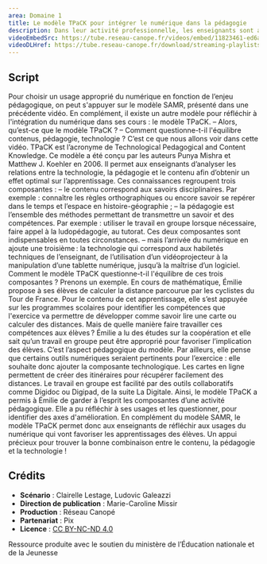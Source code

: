 ```yaml
---
area: Domaine 1
title: Le modèle TPaCK pour intégrer le numérique dans la pédagogie
description: Dans leur activité professionnelle, les enseignants sont amenés à mobiliser des compétences pédagogiques, disciplinaires et techniques. Tel est le cadre proposé par le modèle théorique TPaCK afin de les aider à enrichir l'analyse réflexive de leurs pratiques.
videoEmbedSrc: https://tube.reseau-canope.fr/videos/embed/11823461-ed6a-4607-8b7a-e39ba906c481
videoDLHref: https://tube.reseau-canope.fr/download/streaming-playlists/hls/videos/11823461-ed6a-4607-8b7a-e39ba906c481-1080-fragmented.mp4
---
```


## Script

Pour choisir un usage approprié du numérique en fonction de l’enjeu pédagogique, on peut s'appuyer sur le modèle SAMR, présenté dans une précédente vidéo.
En complément, il existe un autre modèle pour réfléchir à l'intégration du numérique dans ses cours : le modèle TPaCK.
– Alors, qu’est-ce que le modèle TPaCK ?
– Comment questionne-t-il l'équilibre contenus, pédagogie, technologie ?
C’est ce que nous allons voir dans cette vidéo.
TPaCK est l’acronyme de Technological Pedagogical and Content Knowledge. Ce modèle a été conçu par les auteurs Punya Mishra et Matthew J. Koehler en 2006. Il permet aux enseignants d’analyser les relations entre la technologie, la pédagogie et le contenu afin d’obtenir un effet optimal sur l’apprentissage.
Ces connaissances regroupent trois composantes :
– le contenu correspond aux savoirs disciplinaires. Par exemple : connaître les règles orthographiques ou encore savoir se repérer dans le temps et l’espace en histoire-géographie ;
– la pédagogie est l’ensemble des méthodes permettant de transmettre un savoir et des compétences. Par exemple : utiliser le travail en groupe lorsque nécessaire, faire appel à la ludopédagogie, au tutorat. Ces deux composantes sont indispensables en toutes circonstances.
– mais l’arrivée du numérique en ajoute une troisième : la technologie qui correspond aux habiletés techniques de l’enseignant, de l’utilisation d’un vidéoprojecteur à la manipulation d’une tablette numérique, jusqu’à la maîtrise d’un logiciel.
Comment le modèle TPaCK questionne-t-il l'équilibre de ces trois composantes ? Prenons un exemple.
En cours de mathématique, Émilie propose à ses élèves de calculer la distance parcourue par les cyclistes du Tour de France. Pour le contenu de cet apprentissage, elle s’est appuyée sur les programmes scolaires pour identifier les compétences que l'exercice va permettre de développer comme savoir lire une carte ou calculer des distances. Mais de quelle manière faire travailler ces compétences aux élèves ?
Émilie a lu des études sur la coopération et elle sait qu’un travail en groupe peut être approprié pour favoriser l’implication des élèves. C’est l’aspect pédagogique du modèle.
Par ailleurs, elle pense que certains outils numériques seraient pertinents pour l’exercice : elle souhaite donc ajouter la composante technologique. Les cartes en ligne permettent de créer des itinéraires pour récupérer facilement des distances. Le travail en groupe est facilité par des outils collaboratifs comme Digidoc ou Digipad, de la suite La Digitale.
Ainsi, le modèle TPaCK a permis à Émilie de garder à l’esprit les composantes d’une activité pédagogique. Elle a pu réfléchir à ses usages et les questionner, pour identifier des axes d'amélioration.
En complément du modèle SAMR, le modèle TPaCK permet donc aux enseignants de réfléchir aux usages du numérique qui vont favoriser les apprentissages des élèves. Un appui précieux pour trouver la bonne combinaison entre le contenu, la pédagogie et la technologie !

## Crédits

- **Scénario** : Clairelle Lestage, Ludovic Galeazzi
- **Direction de publication** : Marie-Caroline Missir
- **Production** : Réseau Canopé
- **Partenariat** : Pix
- **Licence** : [CC BY-NC-ND 4.0](https://creativecommons.org/licenses/by-nc-nd/4.0/deed.fr)

Ressource produite avec le soutien du ministère de l’Éducation nationale et de la Jeunesse
